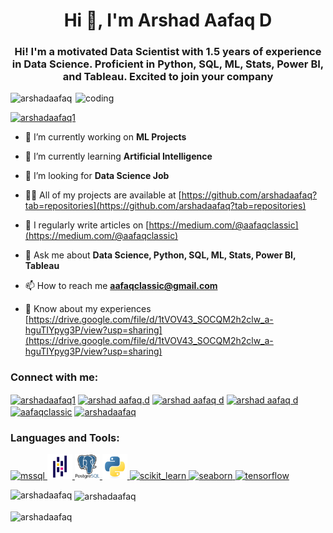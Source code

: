 <h1 align="center">Hi 👋, I'm Arshad Aafaq D</h1>
<h3 align="center">Hi! I'm a motivated Data Scientist with 1.5 years of experience in Data Science. Proficient in Python, SQL, ML, Stats, Power BI, and Tableau. Excited to join your company</h3>
<img align="right" alt="coding" width="400" src="https://user-images.githubusercontent.com/55389276/140866485-8fb1c876-9a8f-4d6a-98dc-08c4981eaf70.gif"> 
<p align="left"> <img src="https://komarev.com/ghpvc/?username=arshadaafaq&label=Profile%20views&color=0e75b6&style=flat" alt="arshadaafaq" /> </p>

<p align="left"> <a href="https://twitter.com/arshadaafaq1" target="blank"><img src="https://img.shields.io/twitter/follow/arshadaafaq1?logo=twitter&style=for-the-badge" alt="arshadaafaq1" /></a> </p>

- 🔭 I’m currently working on **ML Projects**

- 🌱 I’m currently learning **Artificial Intelligence**

- 🤝 I’m looking for **Data Science Job**

- 👨‍💻 All of my projects are available at [https://github.com/arshadaafaq?tab=repositories](https://github.com/arshadaafaq?tab=repositories)

- 📝 I regularly write articles on [https://medium.com/@aafaqclassic](https://medium.com/@aafaqclassic)

- 💬 Ask me about **Data Science, Python, SQL, ML, Stats, Power BI, Tableau**

- 📫 How to reach me **aafaqclassic@gmail.com**

- 📄 Know about my experiences [https://drive.google.com/file/d/1tVOV43_SOCQM2h2clw_a-hguTIYpyg3P/view?usp=sharing](https://drive.google.com/file/d/1tVOV43_SOCQM2h2clw_a-hguTIYpyg3P/view?usp=sharing)

<h3 align="left">Connect with me:</h3>
<p align="left">
<a href="https://twitter.com/arshadaafaqd" target="blank"><img align="center" src="https://raw.githubusercontent.com/rahuldkjain/github-profile-readme-generator/master/src/images/icons/Social/twitter.svg" alt="arshadaafaq1" height="30" width="40" /></a>
<a href="https://www.linkedin.com/in/arshad-aafaq-d-data-scientist/" target="blank"><img align="center" src="https://raw.githubusercontent.com/rahuldkjain/github-profile-readme-generator/master/src/images/icons/Social/linked-in-alt.svg" alt="arshad aafaq.d" height="30" width="40" /></a>
<a href="https://kaggle.com/arshad aafaq d" target="blank"><img align="center" src="https://raw.githubusercontent.com/rahuldkjain/github-profile-readme-generator/master/src/images/icons/Social/kaggle.svg" alt="arshad aafaq d" height="30" width="40" /></a>
<a href="https://medium.com/arshad aafaq d" target="blank"><img align="center" src="https://raw.githubusercontent.com/rahuldkjain/github-profile-readme-generator/master/src/images/icons/Social/medium.svg" alt="arshad aafaq d" height="30" width="40" /></a>
<a href="https://www.hackerrank.com/aafaqclassic" target="blank"><img align="center" src="https://raw.githubusercontent.com/rahuldkjain/github-profile-readme-generator/master/src/images/icons/Social/hackerrank.svg" alt="aafaqclassic" height="30" width="40" /></a>
<a href="https://www.leetcode.com/arshadaafaq" target="blank"><img align="center" src="https://raw.githubusercontent.com/rahuldkjain/github-profile-readme-generator/master/src/images/icons/Social/leet-code.svg" alt="arshadaafaq" height="30" width="40" /></a>
</p>

<h3 align="left">Languages and Tools:</h3>
<p align="left"> <a href="https://www.microsoft.com/en-us/sql-server" target="_blank" rel="noreferrer"> <img src="https://www.svgrepo.com/show/303229/microsoft-sql-server-logo.svg" alt="mssql" width="40" height="40"/> </a> <a href="https://pandas.pydata.org/" target="_blank" rel="noreferrer"> <img src="https://raw.githubusercontent.com/devicons/devicon/2ae2a900d2f041da66e950e4d48052658d850630/icons/pandas/pandas-original.svg" alt="pandas" width="40" height="40"/> </a> <a href="https://www.postgresql.org" target="_blank" rel="noreferrer"> <img src="https://raw.githubusercontent.com/devicons/devicon/master/icons/postgresql/postgresql-original-wordmark.svg" alt="postgresql" width="40" height="40"/> </a> <a href="https://www.python.org" target="_blank" rel="noreferrer"> <img src="https://raw.githubusercontent.com/devicons/devicon/master/icons/python/python-original.svg" alt="python" width="40" height="40"/> </a> <a href="https://scikit-learn.org/" target="_blank" rel="noreferrer"> <img src="https://upload.wikimedia.org/wikipedia/commons/0/05/Scikit_learn_logo_small.svg" alt="scikit_learn" width="40" height="40"/> </a> <a href="https://seaborn.pydata.org/" target="_blank" rel="noreferrer"> <img src="https://seaborn.pydata.org/_images/logo-mark-lightbg.svg" alt="seaborn" width="40" height="40"/> </a> <a href="https://www.tensorflow.org" target="_blank" rel="noreferrer"> <img src="https://www.vectorlogo.zone/logos/tensorflow/tensorflow-icon.svg" alt="tensorflow" width="40" height="40"/> </a> </p>

<p><img align="left" src="https://github-readme-stats.vercel.app/api/top-langs?username=arshadaafaq&show_icons=true&locale=en&layout=compact" alt="arshadaafaq" /></p>

<p>&nbsp;<img align="center" src="https://github-readme-stats.vercel.app/api?username=arshadaafaq&show_icons=true&locale=en" alt="arshadaafaq" /></p>

<p><img align="center" src="https://github-readme-streak-stats.herokuapp.com/?user=arshadaafaq&" alt="arshadaafaq" /></p>
